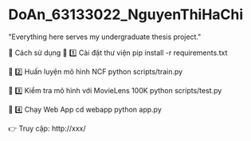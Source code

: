 # DoAn_63133022_NguyenThiHaChi
"Everything here serves my undergraduate thesis project."

🚀 Cách sử dụng
📌 1️⃣ Cài đặt thư viện
pip install -r requirements.txt

📌 2️⃣ Huấn luyện mô hình NCF
python scripts/train.py

📌 3️⃣ Kiểm tra mô hình với MovieLens 100K
python scripts/test.py

📌 4️⃣ Chạy Web App
cd webapp
python app.py

👉 Truy cập: http://xxx/